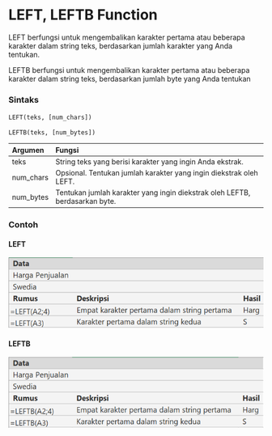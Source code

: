 # LEFT, LEFTB Function

LEFT berfungsi untuk mengembalikan karakter pertama atau beberapa karakter dalam string teks, berdasarkan jumlah karakter yang Anda tentukan.

LEFTB berfungsi untuk mengembalikan karakter pertama atau beberapa karakter dalam string teks, berdasarkan jumlah byte yang Anda tentukan

### Sintaks

```text
LEFT(teks, [num_chars])
```

```text
LEFTB(teks, [num_bytes])
```

| Argumen | Fungsi |
| :--- | :--- |
| teks | String teks yang berisi karakter yang ingin Anda ekstrak. |
| num\_chars | Opsional. Tentukan jumlah karakter yang ingin diekstrak oleh LEFT. |
| num\_bytes | Tentukan jumlah karakter yang ingin diekstrak oleh LEFTB, berdasarkan byte. |

### Contoh

#### LEFT

![](../.gitbook/assets/image%20%283%29.png)

#### LEFTB

![](../.gitbook/assets/image%20%284%29.png)

